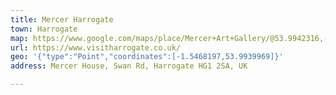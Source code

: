 ```yaml
---
title: Mercer Harrogate
town: Harrogate
map: https://www.google.com/maps/place/Mercer+Art+Gallery/@53.9942316,-1.5467556,15z/data=!4m2!3m1!1s0x0:0x8f41ceb179b6af8e?sa=X&ved=1t%3A2428&ictx=111
url: https://www.visitharrogate.co.uk/
geo: '{"type":"Point","coordinates":[-1.5468197,53.9939969]}'
address: Mercer House, Swan Rd, Harrogate HG1 2SA, UK

---
```


